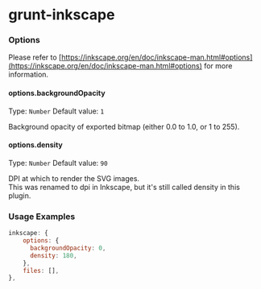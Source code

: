 # grunt-inkscape

### Options

Please refer to [https://inkscape.org/en/doc/inkscape-man.html#options](https://inkscape.org/en/doc/inkscape-man.html#options) for more information.

#### options.backgroundOpacity
Type: `Number`
Default value: `1`

Background opacity of exported bitmap (either 0.0 to 1.0, or 1 to 255).

#### options.density
Type: `Number`
Default value: `90`

DPI at which to render the SVG images.  
This was renamed to dpi in Inkscape, but it's still called density in this plugin.

### Usage Examples

```js
inkscape: {
    options: {
      backgroundOpacity: 0,
      density: 180,
    },
    files: [],
},
```
